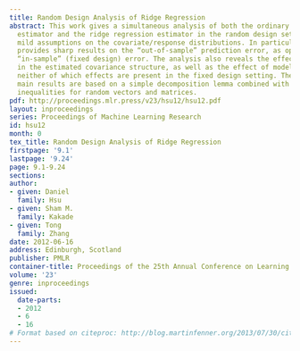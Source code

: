 ```yaml
---
title: Random Design Analysis of Ridge Regression
abstract: This work gives a simultaneous analysis of both the ordinary least squares
  estimator and the ridge regression estimator in the random design setting under
  mild assumptions on the covariate/response distributions. In particular, the analysis
  provides sharp results on the “out-of-sample” prediction error, as opposed to the
  “in-sample” (fixed design) error. The analysis also reveals the effect of errors
  in the estimated covariance structure, as well as the effect of modeling errors;
  neither of which effects are present in the fixed design setting. The proof of the
  main results are based on a simple decomposition lemma combined with concentration
  inequalities for random vectors and matrices.
pdf: http://proceedings.mlr.press/v23/hsu12/hsu12.pdf
layout: inproceedings
series: Proceedings of Machine Learning Research
id: hsu12
month: 0
tex_title: Random Design Analysis of Ridge Regression
firstpage: '9.1'
lastpage: '9.24'
page: 9.1-9.24
sections: 
author:
- given: Daniel
  family: Hsu
- given: Sham M.
  family: Kakade
- given: Tong
  family: Zhang
date: 2012-06-16
address: Edinburgh, Scotland
publisher: PMLR
container-title: Proceedings of the 25th Annual Conference on Learning Theory
volume: '23'
genre: inproceedings
issued:
  date-parts:
  - 2012
  - 6
  - 16
# Format based on citeproc: http://blog.martinfenner.org/2013/07/30/citeproc-yaml-for-bibliographies/
---
```

